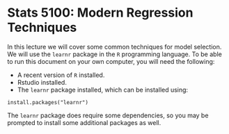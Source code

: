 # Stats 5100: Modern Regression Techniques 

In this lecture we will cover some common techniques for model selection. 
We will use the `learnr` package in the `R` programming language. 
To be able to run this document on your own computer, you will need the following: 

- A recent version of `R` installed. 
- Rstudio installed. 
- The `learnr` package installed, which can be installed using: 

```
install.packages("learnr")
```

The `learnr` package does require some dependencies, so you may be prompted to install some additional packages as well. 


